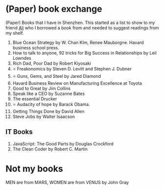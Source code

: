 # (Paper) book exchange

(Paper) Books that I have in Shenzhen. This started as a list to show to my friend [Ali](http://www.zhokhov.com/) who I borrowed a book from and needed to suggest readings from my shelf. 

1. Blue Ocean Strategy by W. Chan KIm, Renee Mauborgne. Havard business school press.
2. How to talk to anyone, 92 tricks for Big Success in Relationships by Leil Lowndes
3. Rich Dad, Poor Dad by Robert Kiyosaki
4. :star: Freakonomics by Steven D. Levitt and Stephen J. Dubner
5. :star: Guns, Gems, and Steel by Jared Diamond
6. Havard Business Review on Manufacturing Excellence at Toyota
7. Good to Great by Jim Collins
8. Speak like a CEO by Suzanne Bates
9. The essential Drucker
10. :star: Audacity of hope by Barack Obama.
11. Getting Things Done by David Allen
12. Steve Jobs by Walter Isaacson

## IT Books

1. JavaScript: The Good Parts by Douglas Crockford
2. The Clean Coder by Robert C. Martin

# Not my books

MEN are from MARS, WOMEN are from VENUS by John Gray

